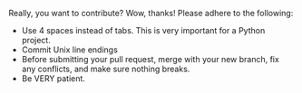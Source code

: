 Really, you want to contribute?  Wow, thanks!  Please adhere to the following:

* Use 4 spaces instead of tabs.  This is very important for a Python project.
* Commit Unix line endings
* Before submitting your pull request, merge with your new branch, fix any conflicts, and make sure nothing breaks.
* Be VERY patient.
